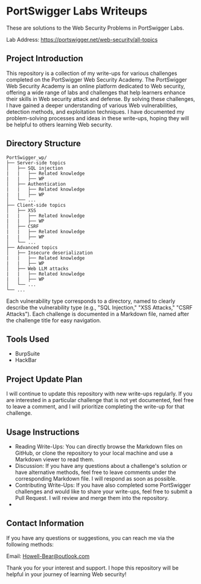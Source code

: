 # PortSwigger Labs Writeups
These are solutions to the Web Security Problems in PortSwigger Labs.

Lab Address: https://portswigger.net/web-security/all-topics

## Project Introduction
This repository is a collection of my write-ups for various challenges completed on the PortSwigger Web Security Academy. The PortSwigger Web Security Academy is an online platform dedicated to Web security, offering a wide range of labs and challenges that help learners enhance their skills in Web security attack and defense. By solving these challenges, I have gained a deeper understanding of various Web vulnerabilities, detection methods, and exploitation techniques. I have documented my problem-solving processes and ideas in these write-ups, hoping they will be helpful to others learning Web security.

## Directory Structure
```
PortSwigger_wp/
├── Server-side topics
│   ├── SQL injection
|   |   ├── Related knowledge
|   |   ├── WP
│   ├── Authentication
|   |   ├── Related knowledge
|   |   ├── WP
│   └── ...
├── Client-side topics
│   ├── XSS
|   |   ├── Related knowledge
|   |   ├── WP
│   ├── CSRF
|   |   ├── Related knowledge
|   |   ├── WP
│   └── ...
├── Advanced topics
│   ├── Insecure deserialization
|   |   ├── Related knowledge
|   |   ├── WP
│   ├── Web LLM attacks
|   |   ├── Related knowledge
|   |   ├── WP
│   └── ...
└── ...
```
Each vulnerability type corresponds to a directory, named to clearly describe the vulnerability type (e.g., "SQL Injection," "XSS Attacks," "CSRF Attacks"). Each challenge is documented in a Markdown file, named after the challenge title for easy navigation.

## Tools Used
- BurpSuite
- HackBar

## Project Update Plan
I will continue to update this repository with new write-ups regularly. If you are interested in a particular challenge that is not yet documented, feel free to leave a comment, and I will prioritize completing the write-up for that challenge.

## Usage Instructions
- Reading Write-Ups: You can directly browse the Markdown files on GitHub, or clone the repository to your local machine and use a Markdown viewer to read them.
- Discussion: If you have any questions about a challenge's solution or have alternative methods, feel free to leave comments under the corresponding Markdown file. I will respond as soon as possible.
- Contributing Write-Ups: If you have also completed some PortSwigger challenges and would like to share your write-ups, feel free to submit a Pull Request. I will review and merge them into the repository.
- 
## Contact Information
If you have any questions or suggestions, you can reach me via the following methods:

Email: Howell-Bear@outlook.com

Thank you for your interest and support. I hope this repository will be helpful in your journey of learning Web security!
